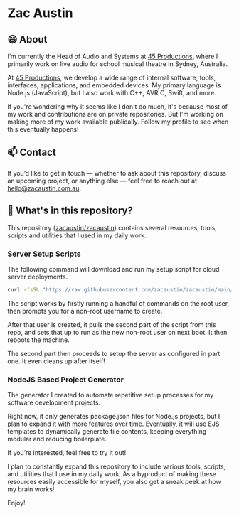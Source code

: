 # Zac Austin

## 😄 About
I’m currently the Head of Audio and Systems at [45 Productions](https://45productions.com.au/?utm_source=github&utm_medium=referral&utm_campaign=zacaustin), where I primarily work on live audio for school musical theatre in Sydney, Australia.

At [45 Productions](https://45productions.com.au/?utm_source=github&utm_medium=referral&utm_campaign=zacaustin), we develop a wide range of internal software, tools, interfaces, applications, and embedded devices. My primary language is Node.js (JavaScript), but I also work with C++, AVR C, Swift, and more.

If you're wondering why it seems like I don't do much, it's because most of my work and contributions are on private repositories. But I'm working on making more of my work available publically. Follow my profile to see when this eventually happens!

## 📫 Contact
If you’d like to get in touch — whether to ask about this repository, discuss an upcoming project, or anything else — feel free to reach out at [hello@zacaustin.com.au](mailto:hello@zacaustin.com.au).

## 🤔 What's in this repository?
This repository ([zacaustin/zacaustin](https://github.com/zacaustin/zacaustin)) contains several resources, tools, scripts and utilities that I used in my daily work.

### Server Setup Scripts
The following command will download and run my setup script for cloud server deployments.

```bash
curl -fsSL "https://raw.githubusercontent.com/zacaustin/zacaustin/main/scripts/setup.sh" | sudo bash
```

The script works by firstly running a handful of commands on the root user, then prompts you for a non-root username to create.

After that user is created, it pulls the second part of the script from this repo, and sets that up to run as the new non-root user on next boot. It then reboots the machine.

The second part then proceeds to setup the server as configured in part one. It even cleans up after itself!

### NodeJS Based Project Generator
The generator I created to automate repetitive setup processes for my software development projects.

Right now, it only generates package.json files for Node.js projects, but I plan to expand it with more features over time. Eventually, it will use EJS templates to dynamically generate file contents, keeping everything modular and reducing boilerplate.

If you’re interested, feel free to try it out!

I plan to constantly expand this repository to include various tools, scripts, and utilities that I use in my daily work. As a byproduct of making these resources easily accessible for myself, you also get a sneak peek at how my brain works!

Enjoy!
